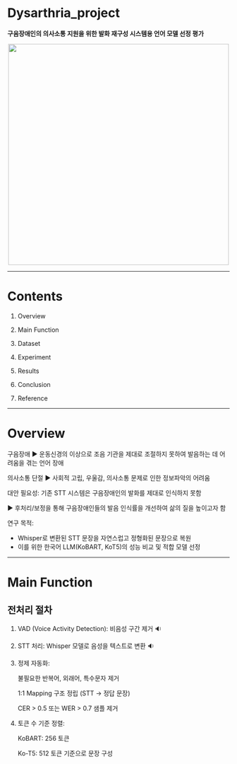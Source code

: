 # Dysarthria_project
**구음장애인의 의사소통 지원을 위한 발화 재구성 시스템용 언어 모델 선정 평가**

<p align=center><img src ="https://github.com/user-attachments/assets/0d437db6-9e0f-4e05-81bd-24e334998b2b" width="500" height="500"/></p>

------------
# Contents
1. Overview

2. Main Function

3. Dataset

4. Experiment

5. Results

6. Conclusion

7. Reference

----------
# Overview

구음장애 :arrow_forward: 운동신경의 이상으로 조음 기관을 제대로 조절하지 못하여 발음하는 데 어려움을 겪는 언어 장애

의사소통 단절 :arrow_forward: 사회적 고립, 우울감, 의사소통 문제로 인한 정보파악의 어려움

대안 필요성: 기존 STT 시스템은 구음장애인의 발화를 제대로 인식하지 못함 

:arrow_forward: 후처리/보정을 통해 구음장애인들의 발음 인식률을 개선하여 삶의 질을 높이고자 함

연구 목적:

- Whisper로 변환된 STT 문장을 자연스럽고 정형화된 문장으로 복원
- 이를 위한 한국어 LLM(KoBART, KoT5)의 성능 비교 및 적합 모델 선정

-----------
# Main Function

전처리 절차
-----------

1. VAD (Voice Activity Detection): 비음성 구간 제거 :sound:

2. STT 처리: Whisper 모델로 음성을 텍스트로 변환 :sound:

3. 정제 자동화:

   불필요한 반복어, 외래어, 특수문자 제거

   1:1 Mapping 구조 정립 (STT → 정답 문장)

   CER > 0.5 또는 WER > 0.7 샘플 제거

4. 토큰 수 기준 정렬:

   KoBART: 256 토큰

   Ko-T5: 512 토큰 기준으로 문장 구성
